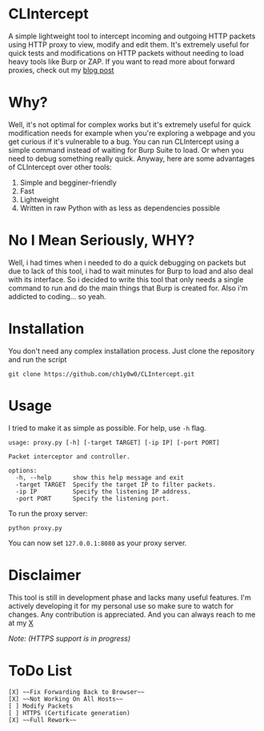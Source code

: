 # CLIntercept

A simple lightweight tool to intercept incoming and outgoing HTTP packets using HTTP proxy to view, modify and edit them. It's extremely useful for quick tests and modifications on HTTP packets without needing to load heavy tools like Burp or ZAP. If you want to read more about forward proxies, check out my [blog post](https://ch1y0w0.github.io/2024/12/16/How-Forward-Proxies-Work.html)

# Why?

Well, it's not optimal for complex works but it's extremely useful for quick modification needs for example when you're exploring a webpage and you get curious if it's vulnerable to a bug. You can run CLIntercept using a simple command instead of waiting for Burp Suite to load. Or when you need to debug something really quick. Anyway, here are some advantages of CLIntercept over other tools:
1. Simple and begginer-friendly
2. Fast
3. Lightweight
4. Written in raw Python with as less as dependencies possible

# No I Mean Seriously, WHY?

Well, i had times when i needed to do a quick debugging on packets but due to lack of this tool, i had to wait minutes for Burp to load and also deal with its interface. So i decided to write this tool that only needs a single command to run and do the main things that Burp is created for. Also i'm addicted to coding... so yeah.

# Installation

You don't need any complex installation process. Just clone the repository and run the script

`git clone https://github.com/ch1y0w0/CLIntercept.git`

# Usage

I tried to make it as simple as possible. For help, use `-h` flag.

```
usage: proxy.py [-h] [-target TARGET] [-ip IP] [-port PORT]

Packet interceptor and controller.

options:
  -h, --help      show this help message and exit
  -target TARGET  Specify the target IP to filter packets.
  -ip IP          Specify the listening IP address.
  -port PORT      Specify the listening port.
```

To run the proxy server:
```
python proxy.py
```
You can now set `127.0.0.1:8080` as your proxy server.

# Disclaimer

This tool is still in development phase and lacks many useful features. I'm actively developing it for my personal use so make sure to watch for changes. Any contribution is appreciated. And you can always reach to me at my [X](https://x.com/Ch1y0w0)

*Note: (HTTPS support is in progress)*

# ToDo List
	[X] ~~Fix Forwarding Back to Browser~~
	[X] ~~Not Working On All Hosts~~
	[ ] Modify Packets
	[ ] HTTPS (Certificate generation)
	[X] ~~Full Rework~~
